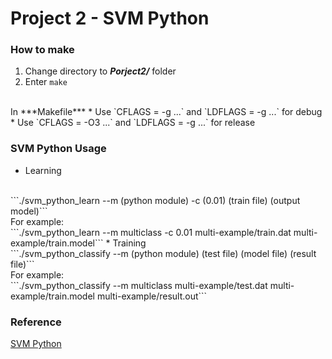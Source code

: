 # Project 2 - SVM Python
### How to make
1. Change directory to ***Porject2/*** folder
2. Enter ```make```
<br/>
In ***Makefile***
  * Use `CFLAGS = -g ...` and `LDFLAGS = -g ...` for debug
  * Use `CFLAGS = -O3 ...` and `LDFLAGS = -g ...` for release

### SVM Python Usage
* Learning
<br/>
```./svm_python_learn --m (python module) -c (0.01) (train file) (output model)```
<br/>
For example:
<br/>
```./svm_python_learn --m multiclass -c 0.01 multi-example/train.dat multi-example/train.model```
* Training
<br/>
```./svm_python_classify --m (python module) (test file) (model file) (result file)```
<br/>
For example:
<br/>
```./svm_python_classify --m multiclass multi-example/test.dat multi-example/train.model multi-example/result.out```

### Reference
[SVM Python](http://tfinley.net/software/svmpython2/)